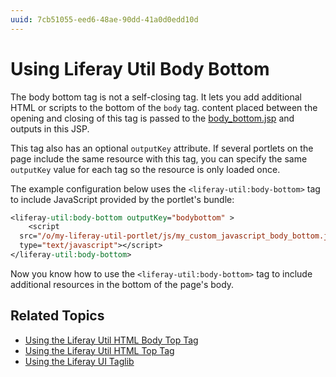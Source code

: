 ```yaml
---
uuid: 7cb51055-eed6-48ae-90dd-41a0d0edd10d
---
```

# Using Liferay Util Body Bottom

The body bottom tag is not a self-closing tag. It lets you add additional HTML or scripts to the bottom of the `body` tag. content placed between the opening and closing of this tag is passed to the [body_bottom.jsp](https://github.com/liferay/liferay-portal/blob/7.2.x/portal-web/docroot/html/common/themes/body_bottom.jsp#L26-L31) and outputs in this JSP. 

This tag also has an optional `outputKey` attribute. If several portlets on the page include the same resource with this tag, you can specify the same `outputKey` value for each tag so the resource is only loaded once.

The example configuration below uses the `<liferay-util:body-bottom>` tag to include JavaScript provided by the portlet's bundle:

```jsp
<liferay-util:body-bottom outputKey="bodybottom" >
	<script 
  src="/o/my-liferay-util-portlet/js/my_custom_javascript_body_bottom.js" 
  type="text/javascript"></script>
</liferay-util:body-bottom>
```

Now you know how to use the `<liferay-util:body-bottom>` tag to include additional resources in the bottom of the page's body. 

## Related Topics

* [Using the Liferay Util HTML Body Top Tag](./liferay-util-body-top.md)
* [Using the Liferay Util HTML Top Tag](./liferay-util-html-top.md)
* [Using the Liferay UI Taglib](../liferay-ui-tag-library.md)
